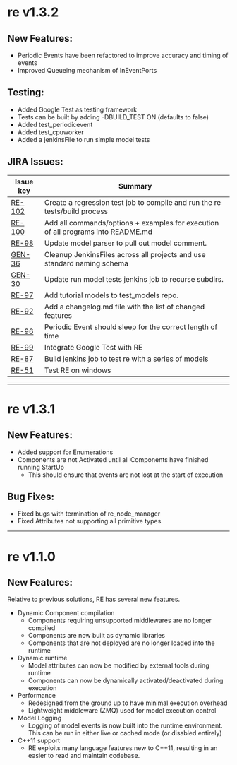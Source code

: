 # re v1.3.2

## New Features:
* Periodic Events have been refactored to improve accuracy and timing of events
* Improved Queueing mechanism of InEventPorts

## Testing:
* Added Google Test as testing framework
* Tests can be built by adding -DBUILD_TEST ON (defaults to false)
* Added test_periodicevent
* Added test_cpuworker
* Added a jenkinsFile to run simple model tests

## JIRA Issues:
|	Issue key	|	Summary	|
|	--- | --- |
|	[RE-102](https://cdit-ma.atlassian.net/browse/RE-102)	|	Create a regression test job to compile and run the re tests/build process	|
|	[RE-100](https://cdit-ma.atlassian.net/browse/RE-100)	|	Add all commands/options + examples for execution of all programs into README.md	|
|	[RE-98](https://cdit-ma.atlassian.net/browse/RE-98)	|	Update model parser to pull out model comment.	|
|	[GEN-36](https://cdit-ma.atlassian.net/browse/GEN-36)	|	Cleanup JenkinsFiles across all projects and use standard naming schema	|
|	[GEN-30](https://cdit-ma.atlassian.net/browse/GEN-30)	|	Update run model tests jenkins job to recurse subdirs.	|
|	[RE-97](https://cdit-ma.atlassian.net/browse/RE-97)	|	Add tutorial models to test_models repo.	|
|	[RE-92](https://cdit-ma.atlassian.net/browse/RE-92)	|	Add a changelog.md file with the list of changed features	|
|	[RE-96](https://cdit-ma.atlassian.net/browse/RE-96)	|	Periodic Event should sleep for the correct length of time	|
|	[RE-99](https://cdit-ma.atlassian.net/browse/RE-99)	|	Integrate Google Test with RE	|
|	[RE-87](https://cdit-ma.atlassian.net/browse/RE-87)	|	Build jenkins job to test re with a series of models	|
|	[RE-51](https://cdit-ma.atlassian.net/browse/RE-51)	|	Test RE on windows	|


---

# re v1.3.1

## New Features:
* Added support for Enumerations
* Components are not Activated until all Components have finished running StartUp
  * This should ensure that events are not lost at the start of execution

## Bug Fixes:
* Fixed bugs with termination of re_node_manager
* Fixed Attributes not supporting all primitive types.

---

# re v1.1.0

## New Features:
Relative to previous solutions, RE has several new features.
* Dynamic Component compilation
    * Components requiring unsupported middlewares are no longer compiled
    * Components are now built as dynamic libraries
    * Components that are not deployed are no longer loaded into the runtime
* Dynamic runtime
    * Model attributes can now be modified by external tools during runtime
    * Components can now be dynamically activated/deactivated during execution
* Performance
    * Redesigned from the ground up to have minimal execution overhead
    * Lightweight middleware (ZMQ) used for model execution control
* Model Logging
    * Logging of model events is now built into the runtime environment. This can be run in either live or cached mode (or disabled entirely)
* C++11 support
    * RE exploits many language features new to C++11, resulting in an easier to read and maintain codebase.